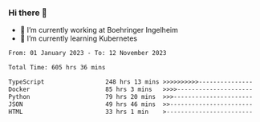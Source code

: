 ### Hi there 👋
- 🔭 I’m currently working at Boehringer Ingelheim
- 🌱 I’m currently learning Kubernetes

 
<!--START_SECTION:waka-->

```txt
From: 01 January 2023 - To: 12 November 2023

Total Time: 605 hrs 36 mins

TypeScript                 248 hrs 13 mins >>>>>>>>>>---------------   40.99 %
Docker                     85 hrs 3 mins   >>>>---------------------   14.05 %
Python                     79 hrs 20 mins  >>>----------------------   13.10 %
JSON                       49 hrs 46 mins  >>-----------------------   08.22 %
HTML                       33 hrs 1 min    >------------------------   05.45 %
```

<!--END_SECTION:waka-->

 
